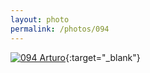 ```yaml
---
layout: photo
permalink: /photos/094
---
```


[![094 Arturo](https://c2.staticflickr.com/6/5685/21580981268_ee230ebbb1_c.jpg)](https://www.flickr.com/photos/131440297@N08/21580981268/){:target="_blank"}
